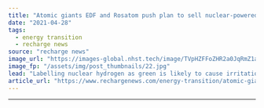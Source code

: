```yaml
---
title: "Atomic giants EDF and Rosatom push plan to sell nuclear-powered hydrogen as 'green'"
date: "2021-04-28"
tags: 
  - energy transition
  - recharge news
source: "recharge news"
image_url: "https://images-global.nhst.tech/image/TVpHZFFoZHR2a0JqRmZ1aW5mbEx1Vi9tblpLMGI0M3JXcWl5V2dEUEpmWT0=/nhst/binary/5437590f20e194be1efb084ca3e29439"
image_fp: "/assets/img/post_thumbnails/22.jpg"
lead: "Labelling nuclear hydrogen as green is likely to cause irritation among countries without atomic power or exiting it"
article_url: "https://www.rechargenews.com/energy-transition/atomic-giants-edf-and-rosatom-push-plan-to-sell-nuclear-powered-hydrogen-as-green/2-1-1002350"
---
```


---
